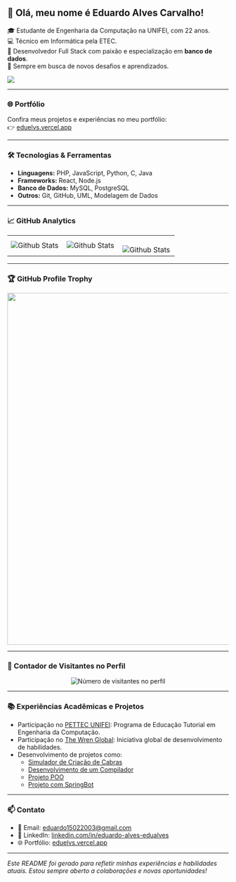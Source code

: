 ## 👋 Olá, meu nome é Eduardo Alves Carvalho!

🎓 Estudante de Engenharia da Computação na UNIFEI, com 22 anos.  
💻 Técnico em Informática pela ETEC.  
🔧 Desenvolvedor Full Stack com paixão e especialização em **banco de dados**.  
🌱 Sempre em busca de novos desafios e aprendizados.
<div>
  <a href='https://linkedin.com/in/eduardo-alves-edualves/' target='_blank'><img src='https://img.shields.io/badge/LinkedIn-0077B5?style=for-the-badge&logo=linkedin&logoColor=white' target='_blank'></a>
</div>

---

### 🌐 Portfólio

Confira meus projetos e experiências no meu portfólio:  
👉 [eduelvs.vercel.app](https://eduelvs.vercel.app)

---

### 🛠️ Tecnologias & Ferramentas

- **Linguagens:** PHP, JavaScript, Python, C, Java
- **Frameworks:** React, Node.js
- **Banco de Dados:** MySQL, PostgreSQL
- **Outros:** Git, GitHub, UML, Modelagem de Dados

---

### 📈 GitHub Analytics

<table>
  <tr>
    <td>
      <img
        align="left"
        src="https://github-readme-stats.vercel.app/api?username=eduelvs&theme=dark&hide_border=false&include_all_commits=true"
        alt="Github Stats"
      />
    </td>
    <td>
      <img
        align="left"
        src="https://github-readme-stats.vercel.app/api/top-langs/?username=eduelvs&theme=dark&hide_border=false&include_all_commits=true&count_private=true&layout=compact"
        alt="Github Stats"
      />
    </td>
    <td>
      <br />
      <img
        align="left"
        src="https://github-readme-streak-stats.herokuapp.com/?user=eduelvs&theme=dark&hide_border=false"
        alt="Github Stats"
      />
    </td>
  </tr>
</table>

---

### 🏆 GitHub Profile Trophy

<p align="center">
  <a
    href="https://github.com/ryo-ma/github-profile-trophy"
    title="Repositório de Troféus"
  >
    <img
      width="800"
      src="https://github-profile-trophy.vercel.app/?username=eduelvs&column=8&theme=darkhub&no-frame=true&no-bg=true"
    />
  </a>
</p>

---

### 📍 Contador de Visitantes no Perfil

<p align="center">
  <img
    src="https://profile-counter.glitch.me/eduelvs/count.svg"
    alt="Número de visitantes no perfil"
  />
</p>

---

### 📚 Experiências Acadêmicas e Projetos

- Participação no [PETTEC UNIFEI](https://www.instagram.com/pettec_unifei/): Programa de Educação Tutorial em Engenharia da Computação.
- Participação no [The Wren Global](https://www.instagram.com/thewrenglobal/): Iniciativa global de desenvolvimento de habilidades.
- Desenvolvimento de projetos como:
  - [Simulador de Criação de Cabras](https://github.com/Eduelvs/Simulador-CC)
  - [Desenvolvimento de um Compilador](https://github.com/Eduelvs/Desenvolvimento-de-um-Compilador)
  - [Projeto POO](https://github.com/Eduelvs/Projeto-POO)
  - [Projeto com SpringBot](https://github.com/Eduelvs/Projeto-com-SpringBot)

---

### 📫 Contato

- 📧 Email: [eduardo15022003@gmail.com](mailto:eduardo15022003@gmail.com)
- 💼 LinkedIn: [linkedin.com/in/eduardo-alves-edualves](linkedin.com/in/eduardo-alves-edualves/)
- 🌐 Portfólio: [eduelvs.vercel.app](https://eduelvs.vercel.app)

---

*Este README foi gerado para refletir minhas experiências e habilidades atuais. Estou sempre aberto a colaborações e novas oportunidades!*
